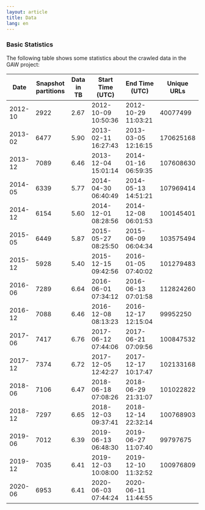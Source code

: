 ```yaml
---
layout: article
title: Data
lang: en
---
```


### Basic Statistics

The following table shows some statistics about the crawled data in
the GAW project:

|    Date | Snapshot partitions | Data in TB | Start Time (UTC)    | End Time (UTC)      | Unique URLs |
|---------|------------|------------|---------------------|---------------------|-------------|
| 2012-10 |       2922 |       2.67 | 2012-10-09 10:50:36 | 2012-10-29 11:03:21 |    40077499 |
| 2013-02 |       6477 |       5.90 | 2013-02-11 16:27:43 | 2013-03-05 12:16:15 |   170625168 |
| 2013-12 |       7089 |       6.46 | 2013-12-04 15:01:14 | 2014-01-16 06:59:35 |   107608630 |
| 2014-05 |       6339 |       5.77 | 2014-04-30 06:40:49 | 2014-05-13 14:51:21 |   107969414 |
| 2014-12 |       6154 |       5.60 | 2014-12-01 08:28:56 | 2014-12-08 06:01:53 |   100145401 |
| 2015-05 |       6449 |       5.87 | 2015-05-27 08:25:50 | 2015-06-09 06:04:34 |   103575494 |
| 2015-12 |       5928 |       5.40 | 2015-12-15 09:42:56 | 2016-01-05 07:40:02 |   101279483 |
| 2016-06 |       7289 |       6.64 | 2016-06-01 07:34:12 | 2016-06-13 07:01:58 |   112824260 |
| 2016-12 |       7088 |       6.46 | 2016-12-08 08:13:23 | 2016-12-17 12:15:04 |    99952250 |
| 2017-06 |       7417 |       6.76 | 2017-06-12 07:44:06 | 2017-06-21 07:09:56 |   100847532 |
| 2017-12 |       7374 |       6.72 | 2017-12-05 12:42:27 | 2017-12-17 10:17:47 |   102133168 |
| 2018-06 |       7106 |       6.47 | 2018-06-18 07:08:26 | 2018-06-29 21:31:07 |   101022822 |
| 2018-12 |       7297 |       6.65 | 2018-12-03 09:37:41 | 2018-12-14 22:32:14 |   100768903 |
| 2019-06 |       7012 |       6.39 | 2019-06-13 06:48:30 | 2019-06-27 11:07:40 |    99797675 |
| 2019-12 |       7035 |       6.41 | 2019-12-03 10:08:00 | 2019-12-10 11:32:52 |   100976809 |
| 2020-06 |       6953 |       6.41 | 2020-06-03 07:44:24 | 2020-06-11 11:44:55 |             |

